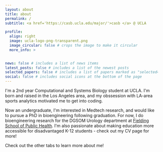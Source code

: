 ```yaml
---
layout: about
title: about
permalink: /
subtitle: <a href='https://casb.ucla.edu/major/'>casb </a> @ UCLA

profile:
  align: right
  image: ucla-logo-png-transparent.png
  image_circular: false # crops the image to make it circular
  more_info: >
    

news: false # includes a list of news items
latest_posts: false # includes a list of the newest posts
selected_papers: false # includes a list of papers marked as "selected={true}"
social: false # includes social icons at the bottom of the page
---
```

I'm a 2nd year Computational and Systems Biology student at UCLA. I'm born and raised in the Los Angeles area, and my obssession with LA-area sports analytics motivated me to get into coding.

Now an undergraduate, I'm interested in Medtech research, and would like to pursue a PhD in bioengineering following graduation. For now, I do  bioengineering research for the DGSOM Urology department at [Fielding School of Public Health](https://ph.ucla.edu/). I'm also passionate about making education more accessible for disadvantaged K-12 students - check out my CV page for more!  

Check out the other tabs to learn more about me!
